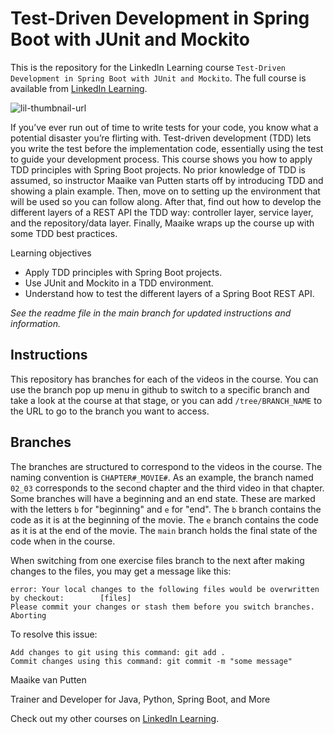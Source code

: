 # Test-Driven Development in Spring Boot with JUnit and Mockito
This is the repository for the LinkedIn Learning course `Test-Driven Development in Spring Boot with JUnit and Mockito`. The full course is available from [LinkedIn Learning][lil-course-url].

![lil-thumbnail-url]

If you’ve ever run out of time to write tests for your code, you know what a potential disaster you’re flirting with. Test-driven development (TDD) lets you write the test before the implementation code, essentially using the test to guide your development process. This course shows you how to apply TDD principles with Spring Boot projects. No prior knowledge of TDD is assumed, so instructor Maaike van Putten starts off by introducing TDD and showing a plain example. Then, move on to setting up the environment that will be used so you can follow along. After that, find out how to develop the different layers of a REST API the TDD way: controller layer, service layer, and the repository/data layer. Finally, Maaike wraps up the course up with some TDD best practices.

Learning objectives
- Apply TDD principles with Spring Boot projects.
- Use JUnit and Mockito in a TDD environment.
- Understand how to test the different layers of a Spring Boot REST API.


_See the readme file in the main branch for updated instructions and information._

## Instructions
This repository has branches for each of the videos in the course. You can use the branch pop up menu in github to switch to a specific branch and take a look at the course at that stage, or you can add `/tree/BRANCH_NAME` to the URL to go to the branch you want to access.

## Branches
The branches are structured to correspond to the videos in the course. The naming convention is `CHAPTER#_MOVIE#`. As an example, the branch named `02_03` corresponds to the second chapter and the third video in that chapter. 
Some branches will have a beginning and an end state. These are marked with the letters `b` for "beginning" and `e` for "end". The `b` branch contains the code as it is at the beginning of the movie. The `e` branch contains the code as it is at the end of the movie. The `main` branch holds the final state of the code when in the course.

When switching from one exercise files branch to the next after making changes to the files, you may get a message like this:

    error: Your local changes to the following files would be overwritten by checkout:        [files]
    Please commit your changes or stash them before you switch branches.
    Aborting

To resolve this issue:
	
    Add changes to git using this command: git add .
	Commit changes using this command: git commit -m "some message"

Maaike van Putten

Trainer and Developer for Java, Python, Spring Boot, and More

                            

Check out my other courses on [LinkedIn Learning](https://www.linkedin.com/learning/instructors/maaike-van-putten?u=104).


[0]: # (Replace these placeholder URLs with actual course URLs)

[lil-course-url]: https://www.linkedin.com/learning/test-driven-development-in-spring-boot-with-junit-and-mockito
[lil-thumbnail-url]: https://media.licdn.com/dms/image/v2/D4D0DAQEAE-wyZaN9ig/learning-public-crop_675_1200/learning-public-crop_675_1200/0/1735865345360?e=2147483647&v=beta&t=6D8sbbM3G-wEoU6adq67iZdO3HbhFbr156Y4HE1Qz9E

